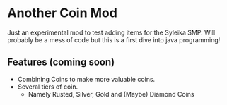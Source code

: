 # Another Coin Mod
Just an experimental mod to test adding items for the Syleika SMP. Will probably be a mess of code but this is a first dive into java programming!

## Features (coming soon)
- Combining Coins to make more valuable coins.
- Several tiers of coin.
  - Namely Rusted, Silver, Gold and (Maybe) Diamond Coins

